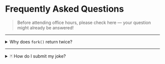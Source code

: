 # Frequently Asked Questions

> Before attending office hours, please check here — your question might already be answered!

---

<details>
<summary> Why does <code>fork()</code> return twice?</summary>

It returns once in the parent process (with the child's PID) and once in the child process (with 0). This is how the OS helps distinguish between the two processes after a fork.
</details>

---

<details>
<summary>🃏 How do I submit my joke?</summary>

Email your joke to `egk265@brandeis.edu` with the subject line “OS Joke Submission”.  
If it makes the TA team laugh (or groan), you might be featured in recitation!

> ⚠️ Please: No inappropriate content — racist, sexist, or offensive jokes will be disqualified.
</details>
